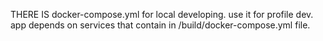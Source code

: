 THERE IS docker-compose.yml for local developing. use it for profile dev. app depends on services that contain in /build/docker-compose.yml file.